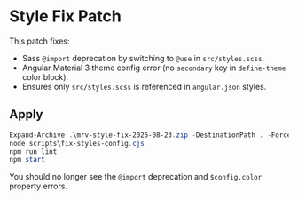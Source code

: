 # Style Fix Patch

This patch fixes:

- Sass `@import` deprecation by switching to `@use` in `src/styles.scss`.
- Angular Material 3 theme config error (no `secondary` key in `define-theme` color block).
- Ensures only `src/styles.scss` is referenced in `angular.json` styles.

## Apply

```powershell
Expand-Archive .\mrv-style-fix-2025-08-23.zip -DestinationPath . -Force
node scripts\fix-styles-config.cjs
npm run lint
npm start
```

You should no longer see the `@import` deprecation and `$config.color` property errors.
